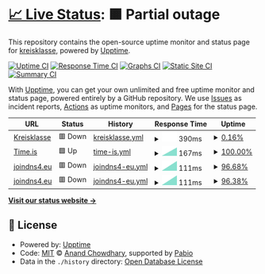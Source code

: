 # [📈 Live Status](https://kreisklasse.github.io/upptime): <!--live status--> **🟧 Partial outage**

This repository contains the open-source uptime monitor and status page for [kreisklasse](https://kreisklasse.github.io/upptime), powered by [Upptime](https://github.com/upptime/upptime).

[![Uptime CI](https://github.com/kreisklasse/upptime/workflows/Uptime%20CI/badge.svg)](https://github.com/kreisklasse/upptime/actions?query=workflow%3A%22Uptime+CI%22)
[![Response Time CI](https://github.com/kreisklasse/upptime/workflows/Response%20Time%20CI/badge.svg)](https://github.com/kreisklasse/upptime/actions?query=workflow%3A%22Response+Time+CI%22)
[![Graphs CI](https://github.com/kreisklasse/upptime/workflows/Graphs%20CI/badge.svg)](https://github.com/kreisklasse/upptime/actions?query=workflow%3A%22Graphs+CI%22)
[![Static Site CI](https://github.com/kreisklasse/upptime/workflows/Static%20Site%20CI/badge.svg)](https://github.com/kreisklasse/upptime/actions?query=workflow%3A%22Static+Site+CI%22)
[![Summary CI](https://github.com/kreisklasse/upptime/workflows/Summary%20CI/badge.svg)](https://github.com/kreisklasse/upptime/actions?query=workflow%3A%22Summary+CI%22)

With [Upptime](https://upptime.js.org), you can get your own unlimited and free uptime monitor and status page, powered entirely by a GitHub repository. We use [Issues](https://github.com/kreisklasse/upptime/issues) as incident reports, [Actions](https://github.com/kreisklasse/upptime/actions) as uptime monitors, and [Pages](https://kreisklasse.github.io/upptime) for the status page.

<!--start: status pages-->
<!-- This summary is generated by Upptime (https://github.com/upptime/upptime) -->
<!-- Do not edit this manually, your changes will be overwritten -->
<!-- prettier-ignore -->
| URL | Status | History | Response Time | Uptime |
| --- | ------ | ------- | ------------- | ------ |
| <img alt="" src="https://icons.duckduckgo.com/ip3/kreisklasse.net.ico" height="13"> [Kreisklasse](http://kreisklasse.net) | 🟥 Down | [kreisklasse.yml](https://github.com/kreisklasse/upptime/commits/HEAD/history/kreisklasse.yml) | <details><summary><img alt="Response time graph" src="./graphs/kreisklasse/response-time-week.png" height="20"> 390ms</summary><br><a href="https://kreisklasse.github.io/upptime/history/kreisklasse"><img alt="Response time 390" src="https://img.shields.io/endpoint?url=https%3A%2F%2Fraw.githubusercontent.com%2Fkreisklasse%2Fupptime%2FHEAD%2Fapi%2Fkreisklasse%2Fresponse-time.json"></a><br><a href="https://kreisklasse.github.io/upptime/history/kreisklasse"><img alt="24-hour response time 390" src="https://img.shields.io/endpoint?url=https%3A%2F%2Fraw.githubusercontent.com%2Fkreisklasse%2Fupptime%2FHEAD%2Fapi%2Fkreisklasse%2Fresponse-time-day.json"></a><br><a href="https://kreisklasse.github.io/upptime/history/kreisklasse"><img alt="7-day response time 390" src="https://img.shields.io/endpoint?url=https%3A%2F%2Fraw.githubusercontent.com%2Fkreisklasse%2Fupptime%2FHEAD%2Fapi%2Fkreisklasse%2Fresponse-time-week.json"></a><br><a href="https://kreisklasse.github.io/upptime/history/kreisklasse"><img alt="30-day response time 390" src="https://img.shields.io/endpoint?url=https%3A%2F%2Fraw.githubusercontent.com%2Fkreisklasse%2Fupptime%2FHEAD%2Fapi%2Fkreisklasse%2Fresponse-time-month.json"></a><br><a href="https://kreisklasse.github.io/upptime/history/kreisklasse"><img alt="1-year response time 390" src="https://img.shields.io/endpoint?url=https%3A%2F%2Fraw.githubusercontent.com%2Fkreisklasse%2Fupptime%2FHEAD%2Fapi%2Fkreisklasse%2Fresponse-time-year.json"></a></details> | <details><summary><a href="https://kreisklasse.github.io/upptime/history/kreisklasse">0.16%</a></summary><a href="https://kreisklasse.github.io/upptime/history/kreisklasse"><img alt="All-time uptime 0.16%" src="https://img.shields.io/endpoint?url=https%3A%2F%2Fraw.githubusercontent.com%2Fkreisklasse%2Fupptime%2FHEAD%2Fapi%2Fkreisklasse%2Fuptime.json"></a><br><a href="https://kreisklasse.github.io/upptime/history/kreisklasse"><img alt="24-hour uptime 0.16%" src="https://img.shields.io/endpoint?url=https%3A%2F%2Fraw.githubusercontent.com%2Fkreisklasse%2Fupptime%2FHEAD%2Fapi%2Fkreisklasse%2Fuptime-day.json"></a><br><a href="https://kreisklasse.github.io/upptime/history/kreisklasse"><img alt="7-day uptime 0.16%" src="https://img.shields.io/endpoint?url=https%3A%2F%2Fraw.githubusercontent.com%2Fkreisklasse%2Fupptime%2FHEAD%2Fapi%2Fkreisklasse%2Fuptime-week.json"></a><br><a href="https://kreisklasse.github.io/upptime/history/kreisklasse"><img alt="30-day uptime 0.16%" src="https://img.shields.io/endpoint?url=https%3A%2F%2Fraw.githubusercontent.com%2Fkreisklasse%2Fupptime%2FHEAD%2Fapi%2Fkreisklasse%2Fuptime-month.json"></a><br><a href="https://kreisklasse.github.io/upptime/history/kreisklasse"><img alt="1-year uptime 0.16%" src="https://img.shields.io/endpoint?url=https%3A%2F%2Fraw.githubusercontent.com%2Fkreisklasse%2Fupptime%2FHEAD%2Fapi%2Fkreisklasse%2Fuptime-year.json"></a></details>
| <img alt="" src="https://icons.duckduckgo.com/ip3/time.is.ico" height="13"> [Time.is](https://time.is) | 🟩 Up | [time-is.yml](https://github.com/kreisklasse/upptime/commits/HEAD/history/time-is.yml) | <details><summary><img alt="Response time graph" src="./graphs/time-is/response-time-week.png" height="20"> 167ms</summary><br><a href="https://kreisklasse.github.io/upptime/history/time-is"><img alt="Response time 167" src="https://img.shields.io/endpoint?url=https%3A%2F%2Fraw.githubusercontent.com%2Fkreisklasse%2Fupptime%2FHEAD%2Fapi%2Ftime-is%2Fresponse-time.json"></a><br><a href="https://kreisklasse.github.io/upptime/history/time-is"><img alt="24-hour response time 167" src="https://img.shields.io/endpoint?url=https%3A%2F%2Fraw.githubusercontent.com%2Fkreisklasse%2Fupptime%2FHEAD%2Fapi%2Ftime-is%2Fresponse-time-day.json"></a><br><a href="https://kreisklasse.github.io/upptime/history/time-is"><img alt="7-day response time 167" src="https://img.shields.io/endpoint?url=https%3A%2F%2Fraw.githubusercontent.com%2Fkreisklasse%2Fupptime%2FHEAD%2Fapi%2Ftime-is%2Fresponse-time-week.json"></a><br><a href="https://kreisklasse.github.io/upptime/history/time-is"><img alt="30-day response time 167" src="https://img.shields.io/endpoint?url=https%3A%2F%2Fraw.githubusercontent.com%2Fkreisklasse%2Fupptime%2FHEAD%2Fapi%2Ftime-is%2Fresponse-time-month.json"></a><br><a href="https://kreisklasse.github.io/upptime/history/time-is"><img alt="1-year response time 167" src="https://img.shields.io/endpoint?url=https%3A%2F%2Fraw.githubusercontent.com%2Fkreisklasse%2Fupptime%2FHEAD%2Fapi%2Ftime-is%2Fresponse-time-year.json"></a></details> | <details><summary><a href="https://kreisklasse.github.io/upptime/history/time-is">100.00%</a></summary><a href="https://kreisklasse.github.io/upptime/history/time-is"><img alt="All-time uptime 100.00%" src="https://img.shields.io/endpoint?url=https%3A%2F%2Fraw.githubusercontent.com%2Fkreisklasse%2Fupptime%2FHEAD%2Fapi%2Ftime-is%2Fuptime.json"></a><br><a href="https://kreisklasse.github.io/upptime/history/time-is"><img alt="24-hour uptime 100.00%" src="https://img.shields.io/endpoint?url=https%3A%2F%2Fraw.githubusercontent.com%2Fkreisklasse%2Fupptime%2FHEAD%2Fapi%2Ftime-is%2Fuptime-day.json"></a><br><a href="https://kreisklasse.github.io/upptime/history/time-is"><img alt="7-day uptime 100.00%" src="https://img.shields.io/endpoint?url=https%3A%2F%2Fraw.githubusercontent.com%2Fkreisklasse%2Fupptime%2FHEAD%2Fapi%2Ftime-is%2Fuptime-week.json"></a><br><a href="https://kreisklasse.github.io/upptime/history/time-is"><img alt="30-day uptime 100.00%" src="https://img.shields.io/endpoint?url=https%3A%2F%2Fraw.githubusercontent.com%2Fkreisklasse%2Fupptime%2FHEAD%2Fapi%2Ftime-is%2Fuptime-month.json"></a><br><a href="https://kreisklasse.github.io/upptime/history/time-is"><img alt="1-year uptime 100.00%" src="https://img.shields.io/endpoint?url=https%3A%2F%2Fraw.githubusercontent.com%2Fkreisklasse%2Fupptime%2FHEAD%2Fapi%2Ftime-is%2Fuptime-year.json"></a></details>
| <img alt="" src="https://icons.duckduckgo.com/ip3/null.ico" height="13"> [joindns4.eu](protective.joindns4.eu) | 🟥 Down | [joindns4-eu.yml](https://github.com/kreisklasse/upptime/commits/HEAD/history/joindns4-eu.yml) | <details><summary><img alt="Response time graph" src="./graphs/joindns4-eu/response-time-week.png" height="20"> 111ms</summary><br><a href="https://kreisklasse.github.io/upptime/history/joindns4-eu"><img alt="Response time 111" src="https://img.shields.io/endpoint?url=https%3A%2F%2Fraw.githubusercontent.com%2Fkreisklasse%2Fupptime%2FHEAD%2Fapi%2Fjoindns4-eu%2Fresponse-time.json"></a><br><a href="https://kreisklasse.github.io/upptime/history/joindns4-eu"><img alt="24-hour response time 111" src="https://img.shields.io/endpoint?url=https%3A%2F%2Fraw.githubusercontent.com%2Fkreisklasse%2Fupptime%2FHEAD%2Fapi%2Fjoindns4-eu%2Fresponse-time-day.json"></a><br><a href="https://kreisklasse.github.io/upptime/history/joindns4-eu"><img alt="7-day response time 111" src="https://img.shields.io/endpoint?url=https%3A%2F%2Fraw.githubusercontent.com%2Fkreisklasse%2Fupptime%2FHEAD%2Fapi%2Fjoindns4-eu%2Fresponse-time-week.json"></a><br><a href="https://kreisklasse.github.io/upptime/history/joindns4-eu"><img alt="30-day response time 111" src="https://img.shields.io/endpoint?url=https%3A%2F%2Fraw.githubusercontent.com%2Fkreisklasse%2Fupptime%2FHEAD%2Fapi%2Fjoindns4-eu%2Fresponse-time-month.json"></a><br><a href="https://kreisklasse.github.io/upptime/history/joindns4-eu"><img alt="1-year response time 111" src="https://img.shields.io/endpoint?url=https%3A%2F%2Fraw.githubusercontent.com%2Fkreisklasse%2Fupptime%2FHEAD%2Fapi%2Fjoindns4-eu%2Fresponse-time-year.json"></a></details> | <details><summary><a href="https://kreisklasse.github.io/upptime/history/joindns4-eu">96.68%</a></summary><a href="https://kreisklasse.github.io/upptime/history/joindns4-eu"><img alt="All-time uptime 96.68%" src="https://img.shields.io/endpoint?url=https%3A%2F%2Fraw.githubusercontent.com%2Fkreisklasse%2Fupptime%2FHEAD%2Fapi%2Fjoindns4-eu%2Fuptime.json"></a><br><a href="https://kreisklasse.github.io/upptime/history/joindns4-eu"><img alt="24-hour uptime 96.68%" src="https://img.shields.io/endpoint?url=https%3A%2F%2Fraw.githubusercontent.com%2Fkreisklasse%2Fupptime%2FHEAD%2Fapi%2Fjoindns4-eu%2Fuptime-day.json"></a><br><a href="https://kreisklasse.github.io/upptime/history/joindns4-eu"><img alt="7-day uptime 96.68%" src="https://img.shields.io/endpoint?url=https%3A%2F%2Fraw.githubusercontent.com%2Fkreisklasse%2Fupptime%2FHEAD%2Fapi%2Fjoindns4-eu%2Fuptime-week.json"></a><br><a href="https://kreisklasse.github.io/upptime/history/joindns4-eu"><img alt="30-day uptime 96.68%" src="https://img.shields.io/endpoint?url=https%3A%2F%2Fraw.githubusercontent.com%2Fkreisklasse%2Fupptime%2FHEAD%2Fapi%2Fjoindns4-eu%2Fuptime-month.json"></a><br><a href="https://kreisklasse.github.io/upptime/history/joindns4-eu"><img alt="1-year uptime 96.68%" src="https://img.shields.io/endpoint?url=https%3A%2F%2Fraw.githubusercontent.com%2Fkreisklasse%2Fupptime%2FHEAD%2Fapi%2Fjoindns4-eu%2Fuptime-year.json"></a></details>
| <img alt="" src="https://icons.duckduckgo.com/ip3/null.ico" height="13"> [joindns4.eu](protective.joindns4.eu) | 🟥 Down | [joindns4-eu.yml](https://github.com/kreisklasse/upptime/commits/HEAD/history/joindns4-eu.yml) | <details><summary><img alt="Response time graph" src="./graphs/joindns4-eu/response-time-week.png" height="20"> 111ms</summary><br><a href="https://kreisklasse.github.io/upptime/history/joindns4-eu"><img alt="Response time 111" src="https://img.shields.io/endpoint?url=https%3A%2F%2Fraw.githubusercontent.com%2Fkreisklasse%2Fupptime%2FHEAD%2Fapi%2Fjoindns4-eu%2Fresponse-time.json"></a><br><a href="https://kreisklasse.github.io/upptime/history/joindns4-eu"><img alt="24-hour response time 111" src="https://img.shields.io/endpoint?url=https%3A%2F%2Fraw.githubusercontent.com%2Fkreisklasse%2Fupptime%2FHEAD%2Fapi%2Fjoindns4-eu%2Fresponse-time-day.json"></a><br><a href="https://kreisklasse.github.io/upptime/history/joindns4-eu"><img alt="7-day response time 111" src="https://img.shields.io/endpoint?url=https%3A%2F%2Fraw.githubusercontent.com%2Fkreisklasse%2Fupptime%2FHEAD%2Fapi%2Fjoindns4-eu%2Fresponse-time-week.json"></a><br><a href="https://kreisklasse.github.io/upptime/history/joindns4-eu"><img alt="30-day response time 111" src="https://img.shields.io/endpoint?url=https%3A%2F%2Fraw.githubusercontent.com%2Fkreisklasse%2Fupptime%2FHEAD%2Fapi%2Fjoindns4-eu%2Fresponse-time-month.json"></a><br><a href="https://kreisklasse.github.io/upptime/history/joindns4-eu"><img alt="1-year response time 111" src="https://img.shields.io/endpoint?url=https%3A%2F%2Fraw.githubusercontent.com%2Fkreisklasse%2Fupptime%2FHEAD%2Fapi%2Fjoindns4-eu%2Fresponse-time-year.json"></a></details> | <details><summary><a href="https://kreisklasse.github.io/upptime/history/joindns4-eu">96.38%</a></summary><a href="https://kreisklasse.github.io/upptime/history/joindns4-eu"><img alt="All-time uptime 96.38%" src="https://img.shields.io/endpoint?url=https%3A%2F%2Fraw.githubusercontent.com%2Fkreisklasse%2Fupptime%2FHEAD%2Fapi%2Fjoindns4-eu%2Fuptime.json"></a><br><a href="https://kreisklasse.github.io/upptime/history/joindns4-eu"><img alt="24-hour uptime 96.38%" src="https://img.shields.io/endpoint?url=https%3A%2F%2Fraw.githubusercontent.com%2Fkreisklasse%2Fupptime%2FHEAD%2Fapi%2Fjoindns4-eu%2Fuptime-day.json"></a><br><a href="https://kreisklasse.github.io/upptime/history/joindns4-eu"><img alt="7-day uptime 96.38%" src="https://img.shields.io/endpoint?url=https%3A%2F%2Fraw.githubusercontent.com%2Fkreisklasse%2Fupptime%2FHEAD%2Fapi%2Fjoindns4-eu%2Fuptime-week.json"></a><br><a href="https://kreisklasse.github.io/upptime/history/joindns4-eu"><img alt="30-day uptime 96.38%" src="https://img.shields.io/endpoint?url=https%3A%2F%2Fraw.githubusercontent.com%2Fkreisklasse%2Fupptime%2FHEAD%2Fapi%2Fjoindns4-eu%2Fuptime-month.json"></a><br><a href="https://kreisklasse.github.io/upptime/history/joindns4-eu"><img alt="1-year uptime 96.38%" src="https://img.shields.io/endpoint?url=https%3A%2F%2Fraw.githubusercontent.com%2Fkreisklasse%2Fupptime%2FHEAD%2Fapi%2Fjoindns4-eu%2Fuptime-year.json"></a></details>

<!--end: status pages-->

[**Visit our status website →**](https://kreisklasse.github.io/upptime)

## 📄 License

- Powered by: [Upptime](https://github.com/upptime/upptime)
- Code: [MIT](./LICENSE) © [Anand Chowdhary](https://anandchowdhary.com), supported by [Pabio](https://pabio.com)
- Data in the `./history` directory: [Open Database License](https://opendatacommons.org/licenses/odbl/1-0/)

